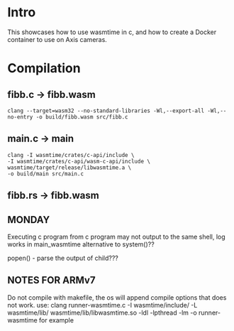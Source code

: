 # Intro
This showcases how to use wasmtime in c, and how to create
a Docker container to use on Axis cameras.

# Compilation
## fibb.c -> fibb.wasm
```
clang --target=wasm32 --no-standard-libraries -Wl,--export-all -Wl,--no-entry -o build/fibb.wasm src/fibb.c
```

## main.c -> main
```
clang -I wasmtime/crates/c-api/include \
-I wasmtime/crates/c-api/wasm-c-api/include \
wasmtime/target/release/libwasmtime.a \
-o build/main src/main.c
```

## fibb.rs -> fibb.wasm



## MONDAY
Executing c program from c program may not output to the same shell, log works in main_wasmtime 
alternative to system()??


popen() - parse the output of child???

## NOTES FOR ARMv7
Do not compile with makefile, the os will append compile options that does not work.
use:
clang runner-wasmtime.c -I wasmtime/include/ -L wasmtime/lib/ wasmtime/lib/libwasmtime.so -ldl -lpthread -lm -o runner-wasmtime
for example